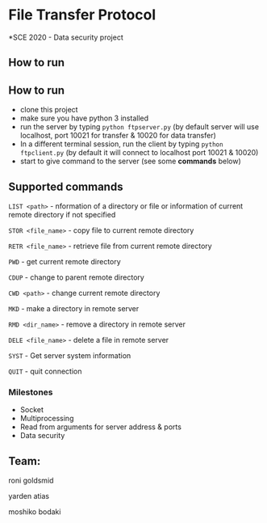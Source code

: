 # **File Transfer Protocol**

*SCE 2020 - Data security project<br /> 

## How to run

## **How to run**
- clone this project
- make sure you have python 3 installed
- run the server by typing `python ftpserver.py` (by default server will use localhost, port 10021 for transfer &amp; 10020 for data transfer)
- In a different terminal session, run the client by typing `python ftpclient.py` (by default it will connect to localhost port 10021 &amp; 10020) 
- start to give command to the server (see some **commands** below)

## Supported commands

`LIST <path>` - nformation of a directory or file or information of current remote directory if not specified

`STOR <file_name>` - copy file to current remote directory 

`RETR <file_name>` - retrieve file from current remote directory

`PWD` - get current remote directory

`CDUP` - change to parent remote directory

`CWD <path>` - change current remote directory

`MKD` - make a directory in remote server

`RMD <dir_name>` - remove a directory in remote server

`DELE <file_name>` - delete a file in remote server 

`SYST` - Get server system information

`QUIT` - quit connection

### **Milestones**
- Socket
- Multiprocessing
- Read from arguments for server address &amp; ports
- Data security



## Team:

roni goldsmid

yarden atias

moshiko bodaki


